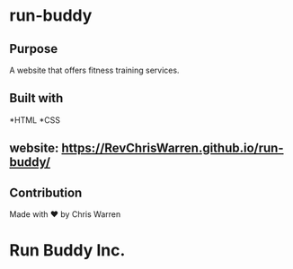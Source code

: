 # run-buddy
## Purpose
A website that offers fitness training services.
## Built with
*HTML
*CSS
## website: https://RevChrisWarren.github.io/run-buddy/
## Contribution
Made with ❤️ by Chris Warren
# Run Buddy Inc.